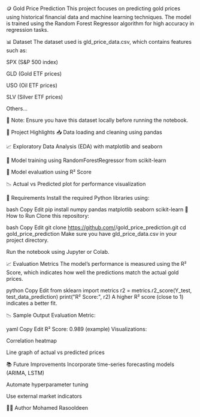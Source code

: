 🪙 Gold Price Prediction
This project focuses on predicting gold prices using historical financial data and machine learning techniques. The model is trained using the Random Forest Regressor algorithm for high accuracy in regression tasks.

📊 Dataset
The dataset used is gld_price_data.csv, which contains features such as:

SPX (S&P 500 index)

GLD (Gold ETF prices)

USO (Oil ETF prices)

SLV (Silver ETF prices)

Others...

📌 Note: Ensure you have this dataset locally before running the notebook.

📌 Project Highlights
📥 Data loading and cleaning using pandas

📈 Exploratory Data Analysis (EDA) with matplotlib and seaborn

🧠 Model training using RandomForestRegressor from scikit-learn

🧪 Model evaluation using R² Score

📉 Actual vs Predicted plot for performance visualization

🔧 Requirements
Install the required Python libraries using:

bash
Copy
Edit
pip install numpy pandas matplotlib seaborn scikit-learn
🚀 How to Run
Clone this repository:

bash
Copy
Edit
git clone https://github.com/<your-username>/gold_price_prediction.git
cd gold_price_prediction
Make sure you have gld_price_data.csv in your project directory.

Run the notebook using Jupyter or Colab.

📈 Evaluation Metrics
The model’s performance is measured using the R² Score, which indicates how well the predictions match the actual gold prices.

python
Copy
Edit
from sklearn import metrics
r2 = metrics.r2_score(Y_test, test_data_prediction)
print("R² Score:", r2)
A higher R² score (close to 1) indicates a better fit.

📉 Sample Output
Evaluation Metric:

yaml
Copy
Edit
R² Score: 0.989 (example)
Visualizations:

Correlation heatmap

Line graph of actual vs predicted prices

📚 Future Improvements
Incorporate time-series forecasting models (ARIMA, LSTM)

Automate hyperparameter tuning

Use external market indicators

🧑‍💻 Author
Mohamed Rasooldeen

